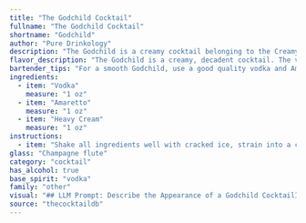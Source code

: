 ```yaml
---
title: "The Godchild Cocktail"
fullname: "The Godchild Cocktail"
shortname: "Godchild"
author: "Pure Drinkology"
description: "The Godchild is a creamy cocktail belonging to the Creamy Liqueur family.  Its origins are somewhat murky, but it likely emerged in the late 20th century as a twist on the classic Godfather, swapping whiskey for vodka. "
flavor_description: "The Godchild is a creamy, decadent cocktail. The vodka provides a smooth, clean base, while the Amaretto adds a rich, nutty sweetness. Heavy cream rounds out the profile with a velvety texture and a touch of richness. The combination creates a sweet and creamy cocktail with hints of almond and vanilla.  "
bartender_tips: "For a smooth Godchild, use a good quality vodka and Amaretto.  Chill the heavy cream beforehand for a richer, velvety texture.  Shake well with ice, but strain into a chilled glass to avoid any ice shards.  Garnish with a touch of grated nutmeg for a warm, festive touch. "
ingredients:
  - item: "Vodka"
    measure: "1 oz"
  - item: "Amaretto"
    measure: "1 oz"
  - item: "Heavy Cream"
    measure: "1 oz"
instructions:
  - item: "Shake all ingredients well with cracked ice, strain into a champagne flute, and serve."
glass: "Champagne flute"
category: "cocktail"
has_alcohol: true
base_spirit: "vodka"
family: "other"
visual: "## LLM Prompt: Describe the Appearance of a Godchild CocktailImagine a **Godchild cocktail** made with **Vodka, Amaretto, and Heavy Cream**.  Focus on the following aspects to create a vivid description:* **Color:** Is it a milky white, off-white, or has a slight hint of amber from the Amaretto?* **Texture:** Does it have a smooth, velvety surface, or does the cream create a slightly thicker, more layered texture? * **Presentation:** Is it served in a classic martini glass, a rocks glass, or something else? Are there any garnishes, such as a dusting of cocoa powder, a cherry, or a sprinkle of cinnamon? * **Overall Impression:** Does it evoke a sense of decadence, sweetness, or both? Is it a visually appealing and tempting drink? Please provide a **detailed and evocative** description of the Godchild cocktail's appearance, taking into account these aspects. "
source: "thecocktaildb"
---
```


